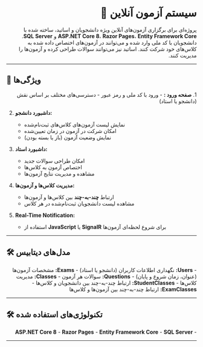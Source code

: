 <h1 align="right">📝 سیستم آزمون آنلاین</h1>

<p dir="rtl">
پروژه‌ای برای برگزاری آزمون‌های آنلاین ویژه دانشجویان و اساتید، ساخته شده با <strong>ASP.NET Core 8</strong>، <strong>Razor Pages</strong>، <strong>Entity Framework Core</strong> و <strong>SQL Server</strong>. دانشجویان با کد ملی وارد شده و می‌توانند در آزمون‌های اختصاص داده شده به کلاس‌های خود شرکت کنند. اساتید نیز می‌توانند سوالات طراحی کرده و آزمون‌ها را مدیریت کنند.
</p>

---

## 🚀 ویژگی‌ها  
<p dir="rtl">
1. <strong>صفحه ورود :</strong>  
   - ورود با کد ملی و رمز عبور  
   - دسترسی‌های مختلف بر اساس نقش (دانشجو یا استاد)  

2. <strong>داشبورد دانشجو:</strong>  
   - نمایش لیست آزمون‌های کلاس‌های ثبت‌نام‌شده  
   - امکان شرکت در آزمون در زمان تعیین‌شده  
   - نمایش وضعیت آزمون (باز یا بسته بودن)  

3. <strong>داشبورد استاد:</strong>  
   - امکان طراحی سوالات جدید  
   - اختصاص آزمون به کلاس‌ها  
   - مشاهده و مدیریت نتایج آزمون‌ها  

4. <strong>مدیریت کلاس‌ها و آزمون‌ها:</strong>  
   - ارتباط <strong>چند-به-چند</strong> بین کلاس‌ها و آزمون‌ها  
   - مشاهده لیست دانشجویان ثبت‌نام‌شده در هر کلاس  

5. <strong>Real-Time Notification:</strong>  
   - استفاده از <strong>JavaScript</strong> یا <strong>SignalR</strong> برای شروع لحظه‌ای آزمون‌ها  
</p>

---

## 🛠 مدل‌های دیتابیس  
<p dir="rtl">
- <strong>Users:</strong> نگهداری اطلاعات کاربران (دانشجو یا استاد)  
- <strong>Exams:</strong> مشخصات آزمون‌ها (عنوان، زمان شروع و پایان)  
- <strong>Questions:</strong> سوالات هر آزمون  
- <strong>Classes:</strong> مدیریت کلاس‌ها  
- <strong>StudentClasses:</strong> ارتباط چند-به-چند بین دانشجویان و کلاس‌ها  
- <strong>ExamClasses:</strong> ارتباط چند-به-چند بین آزمون‌ها و کلاس‌ها  
</p>

---

## 🛠 تکنولوژی‌های استفاده شده  
<p dir="rtl">
- <strong>ASP.NET Core 8</strong>  
- <strong>Razor Pages</strong>  
- <strong>Entity Framework Core</strong>  
- <strong>SQL Server</strong>  
</p>

---
